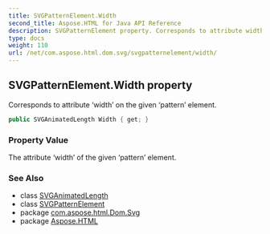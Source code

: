 ```yaml
---
title: SVGPatternElement.Width
second_title: Aspose.HTML for Java API Reference
description: SVGPatternElement property. Corresponds to attribute width on the given pattern element
type: docs
weight: 110
url: /net/com.aspose.html.dom.svg/svgpatternelement/width/
---
```

## SVGPatternElement.Width property

Corresponds to attribute ‘width’ on the given ‘pattern’ element.

```java
public SVGAnimatedLength Width { get; }
```

### Property Value

The attribute ‘width’ of the given ‘pattern’ element.

### See Also

* class [SVGAnimatedLength](../../../com.aspose.html.dom.svg.datatypes/svganimatedlength/)
* class [SVGPatternElement](../)
* package [com.aspose.html.Dom.Svg](../../svgpatternelement/)
* package [Aspose.HTML](../../../)
